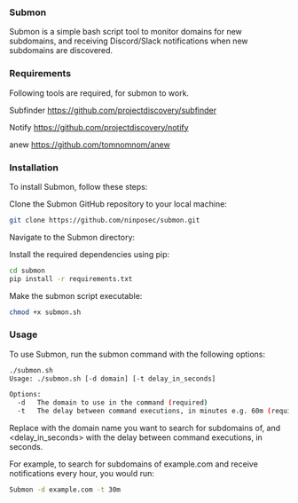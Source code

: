 ### Submon

Submon is a simple bash script tool to monitor domains for new subdomains, and receiving Discord/Slack notifications when new subdomains are discovered.


### Requirements

Following tools are required, for submon to work.

Subfinder
https://github.com/projectdiscovery/subfinder

Notify
https://github.com/projectdiscovery/notify

anew
https://github.com/tomnomnom/anew


### Installation

To install Submon, follow these steps:

Clone the Submon GitHub repository to your local machine:

```bash
git clone https://github.com/ninposec/submon.git
```

Navigate to the Submon directory:

Install the required dependencies using pip:

```bash
cd submon
pip install -r requirements.txt
```

Make the submon script executable:

```bash
chmod +x submon.sh
```


### Usage

To use Submon, run the submon command with the following options:

```bash
./submon.sh 
Usage: ./submon.sh [-d domain] [-t delay_in_seconds]

Options:
  -d   The domain to use in the command (required)
  -t   The delay between command executions, in minutes e.g. 60m (required)
```

Replace <domain> with the domain name you want to search for subdomains of, and <delay_in_seconds> with the delay between command executions, in seconds.

For example, to search for subdomains of example.com and receive notifications every hour, you would run:

```bash
Submon -d example.com -t 30m
```

